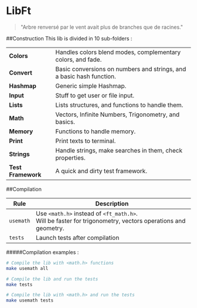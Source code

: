 LibFt
=====
> "Arbre renversé par le vent avait plus de branches que de racines."

##Construction
This lib is divided in 10 sub-folders :

|||
|---|---|
|**Colors**|Handles colors blend modes, complementary colors, and fade.|
|**Convert**|Basic conversions on numbers and strings, and a basic hash function.|
|**Hashmap**|Generic simple Hashmap.|
|**Input**|Stuff to get user or file input.|
|**Lists**|Lists structures, and functions to handle them.|
|**Math**|Vectors, Infinite Numbers, Trigonometry, and basics.|
|**Memory**|Functions to handle memory.|
|**Print**|Print texts to terminal.|
|**Strings**|Handle strings, make searches in them, check properties.|
|**Test Framework**|A quick and dirty test framework.|

##Compilation

|Rule|Description|
|----|-----------|
|`usemath`|Use `<math.h>` instead of `<ft_math.h>`. <br> Will be faster for trigonometry, vectors operations and geometry.|
|`tests`|Launch tests after compilation|

#####Compilation examples :
```sh
# Compile the lib with <math.h> functions
make usemath all
```

```sh
# Compile the lib and run the tests
make tests
```

```sh
# Compile the lib with <math.h> and run the tests
make usemath tests
```
